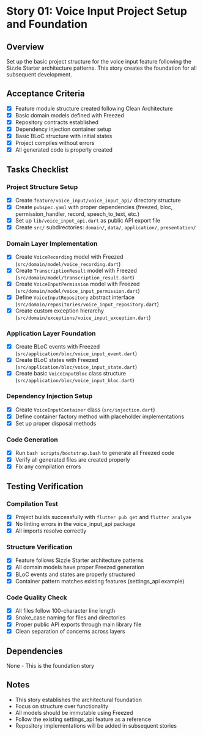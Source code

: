 # Story 01: Voice Input Project Setup and Foundation

## Overview
Set up the basic project structure for the voice input feature following the Sizzle Starter architecture patterns. This story creates the foundation for all subsequent development.

## Acceptance Criteria
- [x] Feature module structure created following Clean Architecture
- [x] Basic domain models defined with Freezed
- [x] Repository contracts established  
- [x] Dependency injection container setup
- [x] Basic BLoC structure with initial states
- [x] Project compiles without errors
- [x] All generated code is properly created

## Tasks Checklist

### Project Structure Setup
- [x] Create `feature/voice_input/voice_input_api/` directory structure
- [x] Create `pubspec.yaml` with proper dependencies (freezed, bloc, permission_handler, record, speech_to_text, etc.)
- [x] Set up `lib/voice_input_api.dart` as public API export file
- [x] Create `src/` subdirectories: `domain/`, `data/`, `application/`, `presentation/`

### Domain Layer Implementation  
- [x] Create `VoiceRecording` model with Freezed (`src/domain/model/voice_recording.dart`)
- [x] Create `TranscriptionResult` model with Freezed (`src/domain/model/transcription_result.dart`)
- [x] Create `VoiceInputPermission` model with Freezed (`src/domain/model/voice_input_permission.dart`)
- [x] Define `VoiceInputRepository` abstract interface (`src/domain/repositories/voice_input_repository.dart`)
- [x] Create custom exception hierarchy (`src/domain/exceptions/voice_input_exception.dart`)

### Application Layer Foundation
- [x] Create BLoC events with Freezed (`src/application/bloc/voice_input_event.dart`)
- [x] Create BLoC states with Freezed (`src/application/bloc/voice_input_state.dart`)
- [x] Create basic `VoiceInputBloc` class structure (`src/application/bloc/voice_input_bloc.dart`)

### Dependency Injection Setup
- [x] Create `VoiceInputContainer` class (`src/injection.dart`)
- [x] Define container factory method with placeholder implementations
- [x] Set up proper disposal methods

### Code Generation
- [x] Run `bash scripts/bootstrap.bash` to generate all Freezed code
- [x] Verify all generated files are created properly
- [x] Fix any compilation errors

## Testing Verification

### Compilation Test
- [x] Project builds successfully with `flutter pub get` and `flutter analyze`
- [x] No linting errors in the voice_input_api package
- [x] All imports resolve correctly

### Structure Verification
- [x] Feature follows Sizzle Starter architecture patterns
- [x] All domain models have proper Freezed generation
- [x] BLoC events and states are properly structured
- [x] Container pattern matches existing features (settings_api example)

### Code Quality Check
- [x] All files follow 100-character line length
- [x] Snake_case naming for files and directories
- [x] Proper public API exports through main library file
- [x] Clean separation of concerns across layers

## Dependencies
None - This is the foundation story

## Notes
- This story establishes the architectural foundation
- Focus on structure over functionality
- All models should be immutable using Freezed
- Follow the existing settings_api feature as a reference
- Repository implementations will be added in subsequent stories
